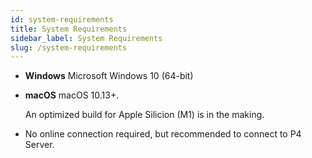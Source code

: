 ```yaml
---
id: system-requirements
title: System Requirements
sidebar_label: System Requirements
slug: /system-requirements
---
```


- **Windows**
  Microsoft Windows 10 (64-bit)

- **macOS**
  macOS 10.13+.
  
  <div className="info" ></div> An optimized build for Apple Silicion (M1) is in the making.

- No online connection required, but recommended to connect to P4 Server.
